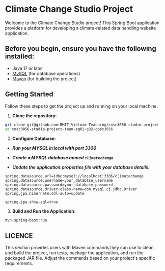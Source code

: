 # Climate Change Studio Project

Welcome to the Climate Change Studio project! This Spring Boot application provides a platform for developing a climate-related data handling website application.

## Before you begin, ensure you have the following installed:

- Java 17 or later
- [MySQL](https://dev.mysql.com/downloads/) (for database operations)
- [Maven](https://maven.apache.org/download.cgi) (for building the project)


## Getting Started

Follow these steps to get the project up and running on your local machine.

1. **Clone the repository:**

```bash
git clone git@github.com:RMIT-Vietnam-Teaching/cosc3056-studio-project-team-sg01-g02-cosc3056.git
cd cosc3056-studio-project-team-sg01-g02-cosc3056
```

2. **Configure Database:**

- ***Run your MYSQL in local with port 3306***

- ***Create a MYSQL database named `climatechange`***

- ***Update the application.properties file with your database details:***
```
spring.datasource.url=jdbc:mysql://localhost:3306/climatechange
spring.datasource.username=your_database_username
spring.datasource.password=your_database_password
spring.datasource.driver-class-name=com.mysql.cj.jdbc.Driver
spring.jpa.hibernate.ddl-auto=update

spring.jpa.show-sql=true
```

3. **Build and Run the Application:**
```bash
mvn spring-boot:run
```


## LICENCE 

This section provides users with Maven commands they can use to clean and build the project, run tests, package the application, and run the packaged JAR file. Adjust the commands based on your project's specific requirements.





